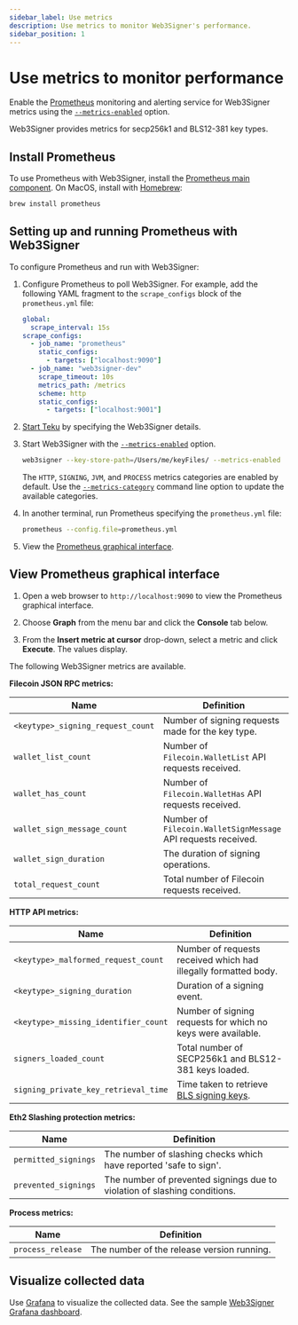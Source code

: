 ```yaml
---
sidebar_label: Use metrics
description: Use metrics to monitor Web3Signer's performance.
sidebar_position: 1
---
```


# Use metrics to monitor performance

Enable the [Prometheus](https://prometheus.io/) monitoring and alerting service for Web3Signer
metrics using the [`--metrics-enabled`](../../reference/cli/options.md#metrics-enabled) option.

Web3Signer provides metrics for secp256k1 and BLS12-381 key types.

## Install Prometheus

To use Prometheus with Web3Signer, install the [Prometheus main component](https://prometheus.io/download/).
On MacOS, install with [Homebrew](https://formulae.brew.sh/formula/prometheus):

```bash
brew install prometheus
```

## Setting up and running Prometheus with Web3Signer

To configure Prometheus and run with Web3Signer:

1. Configure Prometheus to poll Web3Signer.
   For example, add the following YAML fragment to the `scrape_configs` block of the `prometheus.yml` file:

    ```yml title="Example configuration"
    global:
      scrape_interval: 15s
    scrape_configs:
      - job_name: "prometheus"
        static_configs:
          - targets: ["localhost:9090"]
      - job_name: "web3signer-dev"
        scrape_timeout: 10s
        metrics_path: /metrics
        scheme: http
        static_configs:
          - targets: ["localhost:9001"]
    ```

2. [Start Teku] by specifying the Web3Signer details.

3. Start Web3Signer with the [`--metrics-enabled`](../../reference/cli/options.md#metrics-enabled) option.

    ```bash
    web3signer --key-store-path=/Users/me/keyFiles/ --metrics-enabled
    ```

    The `HTTP`, `SIGNING`, `JVM`, and `PROCESS` metrics categories are enabled by default.
    Use the [`--metrics-category`](../../reference/cli/options.md#metrics-category) command line
    option to update the available categories.

4. In another terminal, run Prometheus specifying the `prometheus.yml` file:

    ```bash
    prometheus --config.file=prometheus.yml
    ```

5. View the [Prometheus graphical interface](#view-prometheus-graphical-interface).

## View Prometheus graphical interface

1. Open a web browser to `http://localhost:9090` to view the Prometheus graphical interface.

2. Choose **Graph** from the menu bar and click the **Console** tab below.

3. From the **Insert metric at cursor** drop-down, select a metric and click **Execute**.
   The values display.

The following Web3Signer metrics are available.

**Filecoin JSON RPC metrics:**

| Name | Definition |
| --- | --- |
| `<keytype>_signing_request_count` | Number of signing requests made for the key type. |
| `wallet_list_count` | Number of `Filecoin.WalletList` API requests received. |
| `wallet_has_count` | Number of `Filecoin.WalletHas` API requests received. |
| `wallet_sign_message_count` | Number of `Filecoin.WalletSignMessage` API requests received. |
| `wallet_sign_duration` | The duration of signing operations. |
| `total_request_count` | Total number of Filecoin requests received. |

**HTTP API metrics:**

| Name | Definition |
| --- | --- |
| `<keytype>_malformed_request_count` | Number of requests received which had illegally formatted body. |
| `<keytype>_signing_duration` | Duration of a signing event. |
| `<keytype>_missing_identifier_count` | Number of signing requests for which no keys were available. |
| `signers_loaded_count` | Total number of SECP256k1 and BLS12-381 keys loaded. |
| `signing_private_key_retrieval_time` | Time taken to retrieve [BLS signing keys]. |

**Eth2 Slashing protection metrics:**

| Name | Definition |
| --- | --- |
| `permitted_signings` | The number of slashing checks which have reported 'safe to sign'. |
| `prevented_signings` | The number of prevented signings due to violation of slashing conditions. |

**Process metrics:**

| Name              | Definition                                 |
| ----------------- | ------------------------------------------ |
| `process_release` | The number of the release version running. |

## Visualize collected data

Use [Grafana] to visualize the collected data. See the sample [Web3Signer Grafana
dashboard](https://grafana.com/grafana/dashboards/13687).

<!-- Links -->

[Start Teku]: https://docs.teku.consensys.net/how-to/use-external-signer/use-web3signer
[BLS signing keys]: ../use-signing-keys.md
[Grafana]: https://grafana.com/docs/grafana/latest/guides/getting_started/
